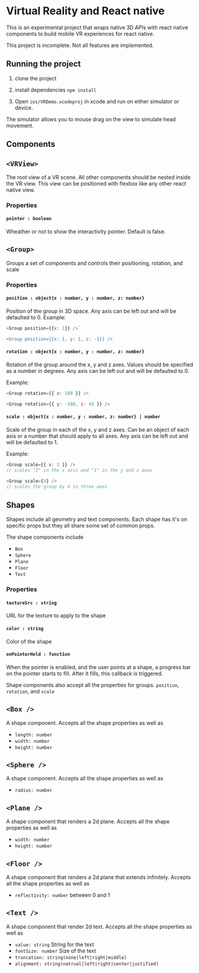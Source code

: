 # Virtual Reality and React native

This is an experimental project that wraps native 3D APIs with react native components to build mobile VR experiences for react native.

This project is incomplete. Not all features are implemented.


## Running the project

1. clone the project 

2. install dependencies `npm install`
3. Open `ios/VRDemo.xcodeproj` in xcode and run on either simulator or device.


The simulator allows you to mouse drag on the view to simulate head movement.

## Components
## `<VRView>`

The root view of a VR scene. All other components should be nested inside the VR view. This view can be positioned with flexbox like any other react native view.

### Properties

#### `pointer : boolean`
Wheather or not to show the interactivity pointer. Default is false.

## `<Group>`
Groups a set of components and controls their positioning, rotation, and scale

### Properties

#### `position : object{x : number, y : number, z: number}` 
Position of the group in 3D space. Any axis can be left out and will be defaulted to 0.
Example: 
	
```javascript
<Group position={{x: 1}} />` 

<Group position={{x: 1, y: 1, z: -1}} />
```
	
#### `rotation : object{x : number, y : number, z: number}` 
Rotation of the group around the x, y and z axes. Values should be specified as a number in degrees. Any axis can be left out and will be defaulted to 0.
	
Example: 
```javascript
<Group rotation={{ x: 180 }} />

<Group rotation={{ y: -180, z: 45 }} />
```

#### `scale : object{x : number, y : number, z: number} | number` 
Scale of the group in each of the x, y and z axes. Can be an object of each axis or a number that should apply to all axes. Any axis can be left out and will be defaulted to 1.
	
Example: 

```javascript
<Group scale={{ x: 2 }} /> 
// scales "2" in the x axis and "1" in the y and z axes

<Group scale={4} />
// scales the group by 4 in three axes 
```

## Shapes
Shapes include all geometry and text components. Each shape has it's on specific props but they all share some set of common props.

The shape components include

- `Box`
- `Sphere`
- `Plane`
- `Floor`
- `Text`

### Properties

#### `textureSrc : string` 
URL for the texture to apply to the shape

#### `color : string` 
Color of the shape

#### `onPointerHold : function` 
When the pointer is enabled, and the user points at a shape, a progress bar on the pointer starts to fill. After it fills, this callback is triggered.

Shape components also accept all the properties for groups. `position`, `rotation`, and `scale`

## `<Box />`

A shape component. Accepts all the shape properties as well as

- `length: number`
- `width: number`
- `height: number`

## `<Sphere />`

A shape component. Accepts all the shape properties as well as

- `radius: number`

## `<Plane />`

A shape component that renders a 2d plane. Accepts all the shape properties as well as

- `width: number`
- `height: number`

## `<Floor />`

A shape component that renders a 2d plane that extends infinitely. Accepts all the shape properties as well as

- `reflectivity: number` between 0 and 1

## `<Text />`

A shape component that render 2d text. Accepts all the shape properties as well as

- `value: string` String for the text
- `fontSize: number` Size of the text
- `truncation: string(none|left|right|middle)`
- `alignment: string(natrual|left|right|center|justified)`